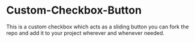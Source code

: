 # Custom-Checkbox-Button
This is a custom  checkbox which acts as a sliding button you can fork the repo and add it to your project wherever and whenever needed.
